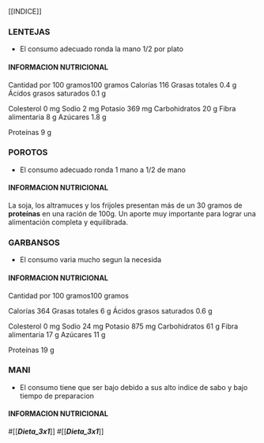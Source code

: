 [[INDICE]]
### LENTEJAS
- El consumo adecuado ronda la mano 1/2 por plato
#### INFORMACION NUTRICIONAL
Cantidad por 100 gramos100 gramos
Calorías 116
Grasas totales 0.4 g
 Ácidos grasos saturados 0.1 g

Colesterol 0 mg
Sodio 2 mg
Potasio 369 mg
Carbohidratos 20 g
 Fibra alimentaria 8 g
 Azúcares 1.8 g
 
 Proteínas 9 g
 
### POROTOS
- El consumo adecuado ronda 1 mano a 1/2 de mano
#### INFORMACION NUTRICIONAL
La soja, los altramuces y los frijoles presentan más de un 30 gramos de **proteínas** en una ración de 100g. Un aporte muy importante para lograr una alimentación completa y equilibrada.

### GARBANSOS
- El consumo varia mucho segun la necesida
#### INFORMACION NUTRICIONAL
Cantidad por 100 gramos100 gramos

Calorías 364
Grasas totales 6 g
 Ácidos grasos saturados 0.6 g

Colesterol 0 mg
Sodio 24 mg
Potasio 875 mg
Carbohidratos 61 g
 Fibra alimentaria 17 g
 Azúcares 11 g

Proteínas 19 g

### MANI 
- El consumo tiene que ser bajo debido a sus alto indice de sabo y bajo tiempo de
preparacion
#### INFORMACION NUTRICIONAL

#[[___Dieta_3x1___]]
#[[___Dieta_3x1___]]